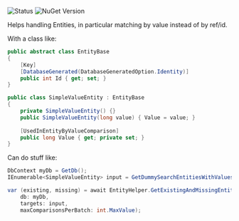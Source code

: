 ![Status](https://github.com/xeniorn/EntityTools/actions/workflows/dotnet.yml/badge.svg?branch=develop)
![NuGet Version](https://img.shields.io/nuget/v/EntityTools)


Helps handling Entities, in particular matching by value instead of by ref/id.

With a class like:

```cs
public abstract class EntityBase
{
    [Key]
    [DatabaseGenerated(DatabaseGeneratedOption.Identity)]
    public int Id { get; set; }
}

public class SimpleValueEntity : EntityBase
{
    private SimpleValueEntity() {}
    public SimpleValueEntity(long value) { Value = value; }
    
    [UsedInEntityByValueComparison]
    public long Value { get; private set; }
}
```

Can do stuff like:

```cs
DbContext myDb = GetDb();
IEnumerable<SimpleValueEntity> input = GetDummySearchEntitiesWithValues([1, 5, 23]);

var (existing, missing) = await EntityHelper.GetExistingAndMissingEntitiesByValue(
    db: myDb,
    targets: input,
    maxComparisonsPerBatch: int.MaxValue);
```
